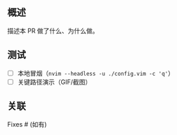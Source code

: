 ## 概述
描述本 PR 做了什么、为什么做。

## 测试
- [ ] 本地冒烟（`nvim --headless -u ./config.vim -c 'q'`）
- [ ] 关键路径演示（GIF/截图）

## 关联
Fixes #<issue-id> (如有)
